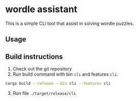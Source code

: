 # wordle assistant

This is a simple CLI tool that assist in solving wordle puzzles.

## Usage


## Build instructions
1. Check out the git repository
2. Run build command with bin `cli` and features `cli`:
```bash
cargo build --release --bin cli --features cli
```
3. Run file `./target/release/cli`
